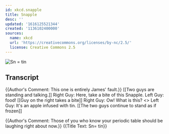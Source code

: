 ```yaml
---
id: xkcd.snapple
title: Snapple
desc: ''
updated: '1616125521344'
created: '1136102400000'
sources:
  name: xkcd
  url: 'https://creativecommons.org/licenses/by-nc/2.5/'
  license: Creative Commons 2.5
---
```

![Sn = tin](https://imgs.xkcd.com/comics/snapple.jpg)

## Transcript
{{Author's Comment: This one is entirely James' fault.}}
[[Two guys are standing and talking.]]
Right Guy: Here, take a bite of this Snapple.
Left Guy: food!
[[Guy on the right takes a bite]]
Right Guy: Ow! What is this? 
<<CLINK>>
Left Guy: It's an apple infused with tin.
[[The two guys continue to stand as if frozen]]
 
{{Author's Comment: Those of you who know your periodic table should be laughing right about now.}} 
{{Title Text: Sn= tin}}

